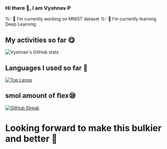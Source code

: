 ### Hi there 👋, I am Vyshnav P


%- 🔭 I’m currently working on MNIST dataset
%- 🌱 I’m currently learning Deep Learning


## My activities so far 😋
![Vyshnav's GitHub stats](https://github-readme-stats.vercel.app/api?username=vysnav&show_icons=true&theme=gotham)
<!--- /[![Vyshnav's wakatime stats](https://github-readme-stats.vercel.app/api/wakatime?username=vyshnavp6423355&theme=gotham)](https://github.com/vyshnavp6423355/github-readme-stats) --->


## Languages I used so far 🤔

[![Top Langs](https://github-readme-stats.vercel.app/api/top-langs/?username=vysnav&layout=compact&theme=gotham)](https://github.com/vyshnavp6423355/github-readme-stats)

## smol amount of flex😪
[![GitHub Streak](https://github-readme-streak-stats.herokuapp.com?user=vysnav&theme=gotham)](https://git.io/streak-stats)


# Looking forward to make this bulkier and better 😤
